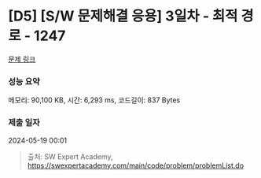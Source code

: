 # [D5] [S/W 문제해결 응용] 3일차 - 최적 경로 - 1247 

[문제 링크](https://swexpertacademy.com/main/code/problem/problemDetail.do?contestProbId=AV15OZ4qAPICFAYD) 

### 성능 요약

메모리: 90,100 KB, 시간: 6,293 ms, 코드길이: 837 Bytes

### 제출 일자

2024-05-19 00:01



> 출처: SW Expert Academy, https://swexpertacademy.com/main/code/problem/problemList.do